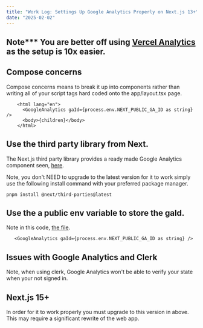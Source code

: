 ```yaml
---
title: "Work Log: Settings Up Google Analytics Properly on Next.js 13+"
date: "2025-02-02"
---
```


## **Note**\*\*\* You are better off using [Vercel Analytics](https://vercel.com/docs/analytics/quickstart#add-the-analytics-component-to-your-app) as the setup is 10x easier.

## Compose concerns

Compose concerns means to break it up into components rather than writing all of your script tags hard coded onto the app/layout.tsx page.

```
    <html lang="en">
      <GoogleAnalytics gaId={process.env.NEXT_PUBLIC_GA_ID as string} />
      <body>{children}</body>
    </html>
```

## Use the third party library from Next.

The Next.js third party library provides a ready made Google Analytics component seen, [here](https://nextjs.org/docs/app/building-your-application/optimizing/third-party-libraries#google-analytics).

Note, you don't NEED to upgrade to the latest version for it to work simply use the following install command with your preferred package manager.

```
pnpm install @next/third-parties@latest
```

## Use the a public env variable to store the gaId.

Note in this code, [the file](https://github.com/vercel/next.js/blob/58e1bd29a1563032244ee6d3ca689eb255756e0d/examples/with-google-analytics/app/layout.tsx#L16).

```
   <GoogleAnalytics gaId={process.env.NEXT_PUBLIC_GA_ID as string} />
```

## Issues with Google Analytics and Clerk

Note, when using clerk, Google Analytics won't be able to verify your state when your not signed in.

## Next.js 15+

In order for it to work properly you must upgrade to this version in above. This may require a significant rewrite of the web app.
